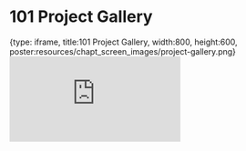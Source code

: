 # 101 Project Gallery
 
{type: iframe, title:101 Project Gallery, width:800, height:600, poster:resources/chapt_screen_images/project-gallery.png}
![](https://datatrail-jhu.github.io/DataTrail/no_toc/project-gallery.html)
 

 
